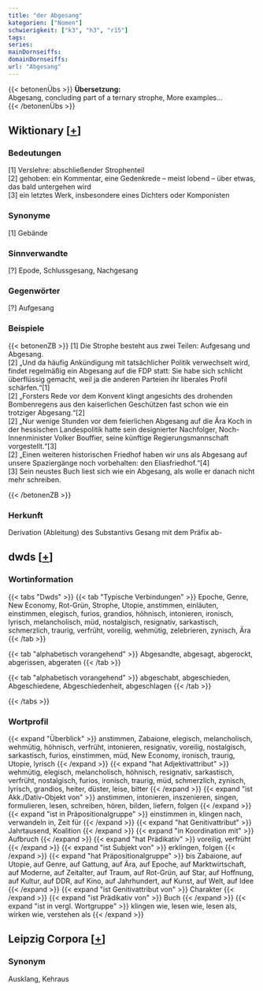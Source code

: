 ```yaml
---
title: "der Abgesang"
kategorien: ["Nomen"]
schwierigkeit: ["k3", "h3", "r15"]
tags:
series:
mainDornseiffs:
domainDornseiffs:
url: "Abgesang"
---
```


{{< betonenÜbs >}}
**Übersetzung:**  
Abgesang, concluding part of a ternary strophe, More examples...  
{{< /betonenÜbs >}}

## Wiktionary [[+](https://de.wiktionary.org/wiki/Abgesang)]

### Bedeutungen
[1] Verslehre: abschließender Strophenteil  
[2] gehoben: ein Kommentar, eine Gedenkrede – meist lobend – über etwas, das bald untergehen wird  
[3] ein letztes Werk, insbesondere eines Dichters oder Komponisten  

### Synonyme
[1] Gebände  

### Sinnverwandte
[?] Epode, Schlussgesang, Nachgesang  

### Gegenwörter
[?] Aufgesang  

### Beispiele
{{< betonenZB >}}
[1] Die Strophe besteht aus zwei Teilen: Aufgesang und Abgesang.  
[2] „Und da häufig Ankündigung mit tatsächlicher Politik verwechselt wird, findet regelmäßig ein Abgesang auf die FDP statt: Sie habe sich schlicht überflüssig gemacht, weil ja die anderen Parteien ihr liberales Profil schärfen.“[1]  
[2] „Forsters Rede vor dem Konvent klingt angesichts des drohenden Bombenregens aus den kaiserlichen Geschützen fast schon wie ein trotziger Abgesang.“[2]  
[2] „Nur wenige Stunden vor dem feierlichen Abgesang auf die Ära Koch in der hessischen Landespolitik hatte sein designierter Nachfolger, Noch-Innenminister Volker Bouffier, seine künftige Regierungsmannschaft vorgestellt.“[3]  
[2] „Einen weiteren historischen Friedhof haben wir uns als Abgesang auf unsere Spaziergänge noch vorbehalten: den Eliasfriedhof.“[4]  
[3] Sein neustes Buch liest sich wie ein Abgesang, als wolle er danach nicht mehr schreiben.  

{{< /betonenZB >}}
### Herkunft
Derivation (Ableitung) des Substantivs Gesang mit dem Präfix ab-  



## dwds [[+](https://www.dwds.de/wb/Abgesang)]

### Wortinformation
{{< tabs "Dwds" >}}
{{< tab "Typische Verbindungen" >}}
Epoche, Genre, New Economy, Rot-Grün, Strophe, Utopie, anstimmen, einläuten, einstimmen, elegisch, furios, grandios, höhnisch, intonieren, ironisch, lyrisch, melancholisch, müd, nostalgisch, resignativ, sarkastisch, schmerzlich, traurig, verfrüht, voreilig, wehmütig, zelebrieren, zynisch, Ära
{{< /tab >}}

{{< tab "alphabetisch vorangehend" >}}
Abgesandte, abgesagt, abgerockt, abgerissen, abgeraten
{{< /tab >}}

{{< tab "alphabetisch vorangehend" >}}
abgeschabt, abgeschieden, Abgeschiedene, Abgeschiedenheit, abgeschlagen
{{< /tab >}}

{{< /tabs >}}

### Wortprofil
{{< expand "Überblick" >}} anstimmen, Zabaione, elegisch, melancholisch, wehmütig, höhnisch, verfrüht, intonieren, resignativ, voreilig, nostalgisch, sarkastisch, furios, einstimmen, müd, New Economy, ironisch, traurig, Utopie, lyrisch {{< /expand >}}
{{< expand "hat Adjektivattribut" >}} wehmütig, elegisch, melancholisch, höhnisch, resignativ, sarkastisch, verfrüht, nostalgisch, furios, ironisch, traurig, müd, schmerzlich, zynisch, lyrisch, grandios, heiter, düster, leise, bitter {{< /expand >}}
{{< expand "ist Akk./Dativ-Objekt von" >}} anstimmen, intonieren, inszenieren, singen, formulieren, lesen, schreiben, hören, bilden, liefern, folgen {{< /expand >}}
{{< expand "ist in Präpositionalgruppe" >}} einstimmen in, klingen nach, verwandeln in, Zeit für {{< /expand >}}
{{< expand "hat Genitivattribut" >}} Jahrtausend, Koalition {{< /expand >}}
{{< expand "in Koordination mit" >}} Aufbruch {{< /expand >}}
{{< expand "hat Prädikativ" >}} voreilig, verfrüht {{< /expand >}}
{{< expand "ist Subjekt von" >}} erklingen, folgen {{< /expand >}}
{{< expand "hat Präpositionalgruppe" >}} bis Zabaione, auf Utopie, auf Genre, auf Gattung, auf Ära, auf Epoche, auf Marktwirtschaft, auf Moderne, auf Zeitalter, auf Traum, auf Rot-Grün, auf Star, auf Hoffnung, auf Kultur, auf DDR, auf Kino, auf Jahrhundert, auf Kunst, auf Welt, auf Idee {{< /expand >}}
{{< expand "ist Genitivattribut von" >}} Charakter {{< /expand >}}
{{< expand "ist Prädikativ von" >}} Buch {{< /expand >}}
{{< expand "ist in vergl. Wortgruppe" >}} klingen wie, lesen wie, lesen als, wirken wie, verstehen als {{< /expand >}}

## Leipzig Corpora [[+](https://corpora.uni-leipzig.de/en/res?word=Abgesang&corpusId=deu_newscrawl-public_2018)]


### Synonym
Ausklang, Kehraus

